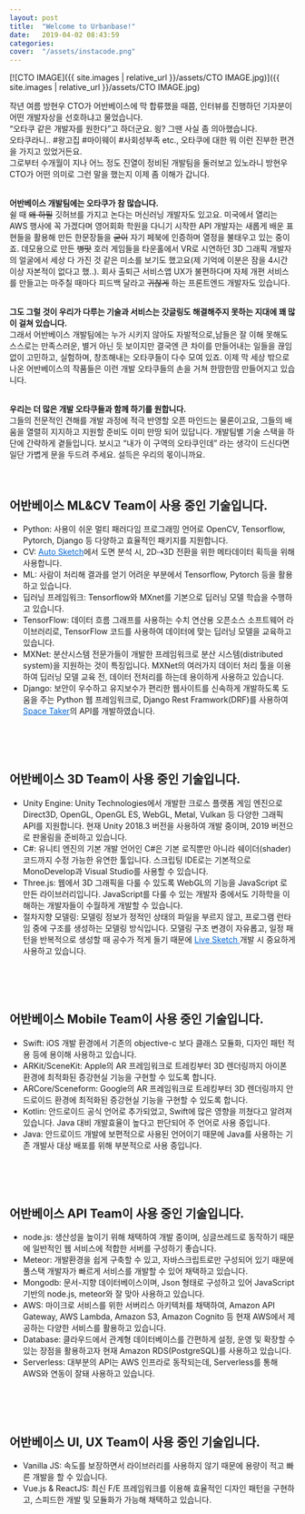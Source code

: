 ```yaml
---
layout: post
title:  "Welcome to Urbanbase!"
date:   2019-04-02 08:43:59
categories: 
cover:  "/assets/instacode.png"
---
```



[![CTO IMAGE]({{ site.images | relative_url }}/assets/CTO IMAGE.jpg)]({{ site.images | relative_url }}/assets/CTO IMAGE.jpg) <br>

작년 여름 방현우 CTO가 어반베이스에 막 합류했을 때쯤, 인터뷰를 진행하던 기자분이 어떤 개발자상을 선호하냐고 물었습니다. <br>
“오타쿠 같은 개발자를 원한다”고 하더군요. 읭? 그땐 사실 좀 의아했습니다. <br>
오타쿠라니.. #왕고집 #마이웨이 #사회성부족 etc., 오타쿠에 대한 뭐 이런 진부한 편견을 가지고 있었거든요. <br> 그로부터 수개월이 지나 어느 정도 진열이 정비된 개발팀을 둘러보고 있노라니 방현우 CTO가 어떤 의미로 그런 말을 했는지 이제 좀 이해가 갑니다. 
<br>
<br>

**어반베이스 개발팀에는 오타쿠가 참 많습니다.** <br>
쉴 때 ~~왜 하필~~ 깃허브를 가지고 논다는 머신러닝 개발자도 있고요. 미국에서 열리는 AWS 행사에 꼭 가겠다며 영어회화 학원을 다니기 시작한 API 개발자는 새롭게 배운 표현들을 활용해 만든 한문장들을 ~~굳이~~ 자기 페북에 인증하며 열정을 불태우고 있는 중이죠. 데모용으로 만든 ~~병맛~~ 호러 게임들을 타운홀에서 VR로 시연하던 3D 그래픽 개발자의 얼굴에서 세상 다 가진 것 같은 미소를 보기도 했고요(제 기억에 이분은 잠을 4시간 이상 자본적이 없다고 했..). 회사 출퇴근 서비스앱 UX가 불편하다며 자체 개편 서비스를 만들고는 마주칠 때마다 피드백 달라고 ~~귀찮게~~ 하는 프론트엔드 개발자도 있습니다.
<br>
<br>

**그도 그럴 것이 우리가 다루는 기술과 서비스는 갓글링도 해결해주지 못하는 지대에 꽤 많이 걸쳐 있습니다.** <br> 그래서 어반베이스 개발팀에는 누가 시키지 않아도 자발적으로,남들은 잘 이해 못해도 스스로는 만족스러운, 별거 아닌 듯 보이지만 결국엔 큰 차이를 만들어내는 일들을 끊임없이 고민하고, 실험하며, 창조해내는 오타쿠들이 다수 모여 있죠. 이제 막 세상 밖으로 나온 어반베이스의 작품들은 이런 개발 오타쿠들의 손을 거쳐 한땀한땀 만들어지고 있습니다. 
<br>
<br>

**우리는 더 많은 개발 오타쿠들과 함께 하기를 원합니다.** <br> 
그들의 전문적인 견해를 개발 과정에 적극 반영할 오픈 마인드는 물론이고요, 그들의 배움을 열렬히 지지하고 지원할 준비도 이미 만땅 되어 있답니다. 개발팀별 기술 스택을 하단에 간략하게 곁들입니다. 보시고 “내가 이 구역의 오타쿠인데” 라는 생각이 드신다면 일단 가볍게 문을 두드려 주세요. 설득은 우리의 몫이니까요.  
<br>
<br>

## 어반베이스 ML&CV Team이 사용 중인 기술입니다.
- Python: 사용이 쉬운 멀티 패러다임 프로그래밍 언어로 OpenCV, Tensorflow, Pytorch, Django 등 다양하고 효율적인 패키지를 지원합니다.
- CV: <a href="https://urbanbase.github.io/2019/02/11/autosketch.html" target="_blank" style="color: #0366d6;"> Auto Sketch</a>에서 도면 분석 시, 2D⇢3D 전환을 위한 메타데이터 획득을 위해 사용합니다.
- ML: 사람이 처리해 결과를 얻기 어려운 부분에서 Tensorflow, Pytorch 등을 활용하고 있습니다.
- 딥러닝 프레임워크: Tensorflow와 MXnet를 기본으로 딥러닝 모델 학습을 수행하고 있습니다. 
- TensorFlow: 데이터 흐름 그래프를 사용하는 수치 연산용 오픈소스 소프트웨어 라이브러리로, TensorFlow 코드를 사용하여 데이터에 맞는 딥러닝 모델을 교육하고 있습니다.
- MXNet: 분산시스템 전문가들이 개발한 프레임워크로 분산 시스템(distributed system)을 지원하는 것이 특징입니다. MXNet의 여러가지 데이터 처리 툴을 이용하여 딥러닝 모델 교육 전, 데이터 전처리를 하는데 용이하게 사용하고 있습니다.
- Django: 보안이 우수하고 유지보수가 편리한 웹사이트를 신속하게 개발하도록 도움을 주는 Python 웹 프레임워크로, Django Rest Framwork(DRF)를 사용하여 <a href="https://urbanbase.github.io/2019/03/13/Taker.html" target="_blank" style="color: #0366d6;"> Space Taker</a>의 API를 개발하였습니다.
<br>
<br>
<br>

## 어반베이스 3D Team이 사용 중인 기술입니다.
- Unity Engine: Unity Technologies에서 개발한 크로스 플랫폼 게임 엔진으로 Direct3D, OpenGL, OpenGL ES, WebGL, Metal, Vulkan 등 다양한 그래픽 API를 지원합니다. 현재 Unity 2018.3 버전을 사용하여 개발 중이며, 2019 버전으로 판올림을 준비하고 있습니다.
- C#: 유니티 엔진의 기본 개발 언어인 C#은 기본 로직뿐만 아니라 쉐이더(shader) 코드까지 수정 가능한 유연한 툴입니다. 스크립팅 IDE로는 기본적으로 MonoDevelop과 Visual Studio를 사용할 수 있습니다. 
- Three.js: 웹에서 3D 그래픽을 다룰 수 있도록 WebGL의 기능을 JavaScript 로 만든 라이브러리입니다. JavaScript를 다룰 수 있는 개발자 중에서도 기하학을 이해하는 개발자들이 수월하게 개발할 수 있습니다.
- 절차지향 모델링: 모델링 정보가 정적인 상태의 파일을 부르지 않고, 프로그램 런타임 중에 구조를 생성하는 모델링 방식입니다. 모델링 구조 변경이 자유롭고, 일정 패턴을 반복적으로 생성할 때 공수가 적게 들기 때문에 <a href="https://urbanbase.github.io/2019/02/15/livesketch.html" target="_blank" style="color: #0366d6;"> Live Sketch </a> 개발 시 중요하게 사용하고 있습니다.
<br>
<br>
<br>

## 어반베이스 Mobile Team이 사용 중인 기술입니다.
- Swift: iOS 개발 환경에서 기존의 objective-c 보다 클래스 모듈화, 디자인 패턴 적용 등에 용이해 사용하고 있습니다.
- ARKit/SceneKit: Apple의 AR 프레임워크로 트레킹부터 3D 렌더링까지 아이폰 환경에 최적화된 증강현실 기능을 구현할 수 있도록 합니다. 
- ARCore/Sceneform: Google의 AR 프레임워크로 트레킹부터 3D 렌더링까지 안드로이드 환경에 최적화된 증강현실 기능을 구현할 수 있도록 합니다.
- Kotlin: 안드로이드 공식 언어로 추가되었고, Swift에 많은 영향을 끼쳤다고 알려져 있습니다. Java 대비 개발효율이 높다고 판단되어 주 언어로 사용 중입니다.
- Java: 안드로이드 개발에 보편적으로 사용된 언어이기 때문에 Java를 사용하는 기존 개발사 대상 배포를 위해 부분적으로 사용 중입니다.
<br>
<br>
<br>

## 어반베이스 API Team이 사용 중인 기술입니다.
- node.js: 생산성을 높이기 위해 채택하여 개발 중이며, 싱글쓰레드로 동작하기 때문에 일반적인 웹 서비스에 적합한 서버를 구성하기 좋습니다.
- Meteor: 개발환경을 쉽게 구축할 수 있고, 자바스크립트로만 구성되어 있기 때문에 풀스택 개발자가 빠르게 서비스를 개발할 수 있어 채택하고 있습니다. 
- Mongodb: 문서-지향 데이터베이스이며, Json 형태로 구성하고 있어 JavaScript 기반의 node.js, meteor와 잘 맞아 사용하고 있습니다. 
- AWS: 마이크로 서비스를 위한 서버리스 아키텍처를 채택하여, Amazon API Gateway, AWS Lambda, Amazon S3, Amazon Cognito 등 현재 AWS에서 제공하는 다양한 서비스를 활용하고 있습니다.
- Database: 클라우드에서 관계형 데이터베이스를 간편하게 설정, 운영 및 확장할 수 있는 장점을 활용하고자 현재 Amazon RDS(PostgreSQL)를 사용하고 있습니다.
- Serverless: 대부분의 API는 AWS 인프라로 동작되는데, Serverless를 통해 AWS와 연동이 잘돼 사용하고 있습니다. 
<br>
<br>
<br>

## 어반베이스 UI, UX Team이 사용 중인 기술입니다.
- Vanilla JS: 속도를 보장하면서 라이브러리를 사용하지 않기 때문에 용량이 적고 빠른 개발을 할 수 있습니다.
- Vue.js & ReactJS: 최신 F/E 프레임워크를 이용해 효율적인 디자인 패턴을 구현하고, 스피드한 개발 및 모듈화가 가능해 채택하고 있습니다.
